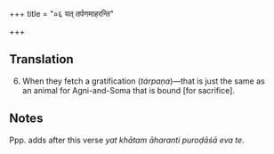 +++
title = "०६ यत् तर्पणमाहरन्ति"

+++
## Translation
6. When they fetch a gratification (*tárpaṇa*)—that is just the same as  
an animal for Agni-and-Soma that is bound \[for sacrifice\].

## Notes
Ppp. adds after this verse *yat khātam āharanti puroḍāśā eva te*.
